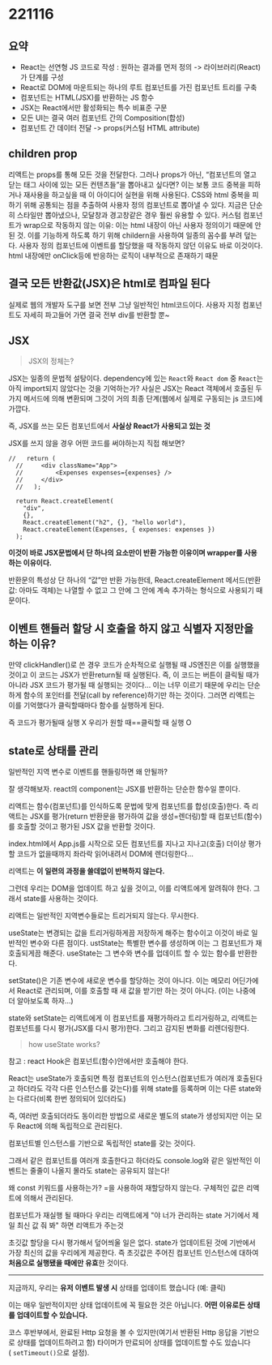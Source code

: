 # 221116

## 요약
- React는 선연형 JS 코드로 작성 : 원하는 결과를 먼저 정의 -> 라이브러리(React)가 단계를 구성
- React로 DOM에 마운트되는 하나의 루트 컴포넌트를 가진 컴포넌트 트리를 구축
- 컴포넌트는 HTML(JSX)를 반환하는 JS 함수
- JSX는 React에서만 활성화되는 특수 비표준 구문
- 모든 UI는 결국 여러 컴포넌트 간의 Composition(합성)
- 컴포넌트 간 데이터 전달 -> props(커스텀 HTML attribute)

## children prop

리액트는 props를 통해 모든 것을 전달한다. 그러나 props가 아닌, “컴포넌트의 열고 닫는 태그 사이에 있는 모든 컨텐츠들”을 뽑아내고 싶다면?
이는 보통 코드 중복을 피하거나 재사용을 하고싶을 때 이 아이디어 실현을 위해 사용된다.
CSS와 html 중복을 피하기 위해 공통되는 점을 추출하여 사용자 정의 컴포넌트로 뽑아낼 수 있다.
지금은 단순히 스타일만 뽑아냈으나, 모달창과 경고창같은 경우 훨씬 유용할 수 있다.
커스텀 컴포넌트가 wrap으로 작동하지 않는 이유: 이는 html 내장이 아닌 사용자 정의이기 때문에 안된 것. 이를 기능하게 하도록 하기 위해 childern을 사용하여 일종의 꼼수를 부려 덮는다. 사용자 정의 컴포넌트에 이벤트를 할당했을 때 작동하지 않던 이유도 바로 이것이다. html 내장에만 onClick등에 반응하는 로직이 내부적으로 존재하기 때문

## 결국 모든 반환값(JSX)은 html로 컴파일 된다

실제로 웹의 개발자 도구를 보면 전부 그냥 일반적인 html코드이다. 사용자 지정 컴포넌트도 자세히 파고들어 가면 결국 전부 div를 반환할 뿐~

## JSX

> JSX의 정체는?

JSX는 일종의 문법적 설탕이다.  dependency에 있는 `React`와 `React dom` 중 `React`는 아직 import되지 않았다는 것을 기억하는가? 사실은 JSX는 React 객체에서 호출된 두 가지 메서드에 의해 변환되며 그것이 거의 최종 단계(웹에서 실제로 구동되는 js 코드)에 가깝다.

즉, JSX를 쓰는 모든 컴포넌트에서 **사실상 React가 사용되고 있는 것**

JSX를 쓰지 않을 경우 어떤 코드를 써야하는지 직접 해보면?

```
//   return (
  //     <div className="App">
  //         <Expenses expenses={expenses} />
  //     </div>
  //   );

  return React.createElement(
    "div",
    {},
    React.createElement("h2", {}, "hello world"),
    React.createElement(Expenses, { expenses: expenses })
  );
```

**이것이 바로 JSX문법에서 단 하나의 요소만이 반환 가능한 이유이며 wrapper를 사용하는 이유이다.**

반환문의 특성상 단 하나의 “값”만 반환 가능한데, React.createElement 메서드(반환값: 아마도 객체)는 나열할 수 없고 그 안에 그 안에 계속 추가하는 형식으로 사용되기 때문이다.

## 이벤트 핸들러 할당 시 호출을 하지 않고 식별자 지정만을 하는 이유?

만약 clickHandler()로 쓴 경우 코드가 순차적으로 실행될 때 JS엔진은 이를 실행했을 것이고 이 코드는 JSX가 반환return될 때 실행된다. 즉, 이 코드는 버튼이 클릭될 때가 아니라 JSX 코드가 평가될 때 실행되는 것이다… 이는 너무 이르기 때문에 우리는 단순하게 함수의 포인터를 전달(call by reference)하기만 하는 것이다. 그러면 리액트는 이를 기억했다가 클릭할때마다 함수를 실행하게 된다.

즉 코드가 평가될때 실행 X 우리가 원할 때==클릭할 때 실행 O

## state로 상태를 관리

일반적인 지역 변수로 이벤트를 핸들링하면 왜 안될까?

잘 생각해보자. react의 component는 JSX를 반환하는 단순한 함수일 뿐이다.

리액트는 함수(컴포넌트)를 인식하도록 문법에 맞게 컴포넌트를 합성(호출)한다. 즉 리액트는 JSX를 평가(return 반환문을 평가하여 값을 생성=렌더링)할 때 컴포넌트(함수)를 호출할 것이고 평가된 JSX 값을 반환할 것이다.

index.html에서 App.js를 시작으로 모든 컴포넌트를 지나고 지나고(호출) 더이상 평가할 코드가 없을때까지 좌라락 읽어내려서 DOM에 렌더링한다…

리액트는 **이 일련의 과정을 쓸데없이 반복하지 않는다.**

그런데 우리는 DOM을 업데이트 하고 싶을 것이고, 이를 리액트에게 알려줘야 한다. 그래서 state를 사용하는 것이다.

리액트는 일반적인 지역변수들로는 트리거되지 않는다. 무시한다.

useState는 변경되는 값을 트리거링하게끔 저장하게 해주는 함수이고 이것이 바로 일반적인 변수와 다른 점이다. ustState는 특별한 변수를 생성하며 이는 그 컴포넌트가 재호출되게끔 해준다. useState는 그 변수와 변수를 업데이트 할 수 있는 함수를 반환한다.

setState()은 기존 변수에 새로운 변수를 할당하는 것이 아니다. 이는 메모리 어딘가에서 React로 관리되며, 이를 호출할 때 새 값을 받기만 하는 것이 아니다. (이는 나중에 더 알아보도록 하자…)

state와 setState는 리액트에게 이 컴포넌트를 재평가하라고 트리거링하고, 리액트는 컴포넌트를 다시 평가(JSX를 다시 평가)한다. 그리고 감지된 변화를 리렌더링한다.

> how useState works?

참고 : react Hook은 컴포넌트(함수)안에서만 호출해야 한다.

React는 useState가 호출되면 특정 컴포넌트의 인스턴스(컴포넌트가 여러개 호출된다고 하더라도 각각 다른 인스턴스를 갖는다)를 위해 state를 등록하며 이는 다른 state와는 다르다(비록 한번 정의되어 있더라도)

즉, 여러번 호출되더라도 동이리한 방법으로 새로운 별도의 state가 생성되지만 이는 모두 React에 의해 독립적으로 관리된다.

컴포넌트별 인스턴스를 기반으로 독립적인 state를 갖는 것이다.

그래서 같은 컴포넌트를 여러개 호출한다고 하더라도 console.log와 같은 일반적인 이벤트는 줄줄이 나올지 몰라도 state는 공유되지 않는다!

왜 const 키워드를 사용하는가? =을 사용하여 재할당하지 않는다. 구체적인 값은 리액트에 의해서 관리된다. 

컴포넌트가 재실행 될 때마다 우리는 리액트에게 "야 너가 관리하는 state 거기에서 제일 최신 값 줘 봐" 하면 리액트가 주는것

초깃값 할당을 다시 평가해서 덮어씌울 일은 없다. state가 업데이트된 것에 기반에서 가장 최신의 값을 우리에게 제공한다. 즉 초깃값은 주어진 컴포넌트 인스턴스에 대하여 **처음으로 실행됐을 때에만 유효**한 것이다.

---

지금까지, 우리는 **유저 이벤트 발생 시** 상태를 업데이트 했습니다 (예: 클릭)

이는 매우 일반적이지만 상태 업데이트에 꼭 필요한 것은 아닙니다. **어떤 이유로든 상태를 업데이트할 수 있습니다.**

코스 후반부에서, 완료된 Http 요청을 볼 수 있지만(여기서 반환된 Http 응답을 기반으로 상태를 업데이트하려고 함) 타이머가 만료되어 상태를 업데이트할 수도 있습니다 ( `setTimeout()`으로 설정).